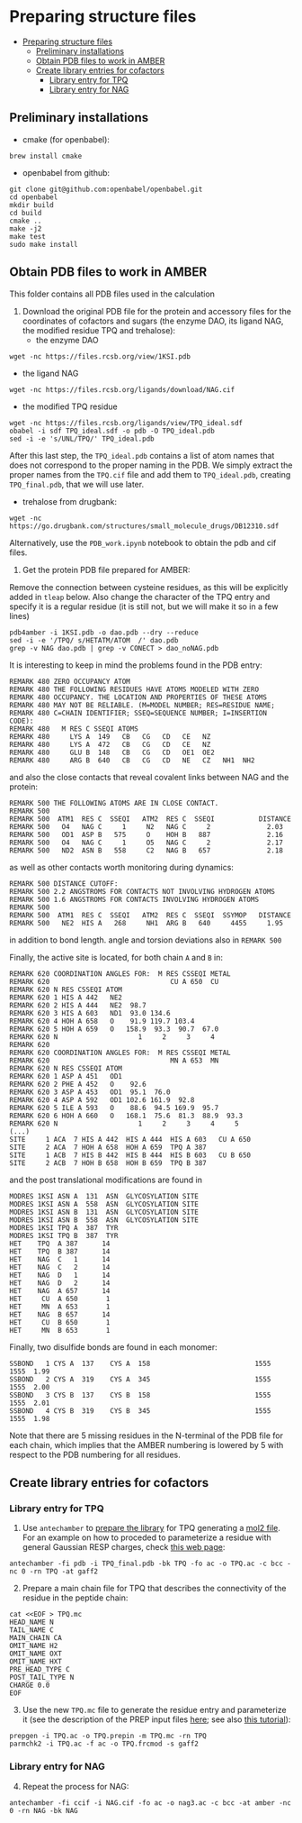 # Preparing structure files
- [Preparing structure files](#preparing-structure-files)
  - [Preliminary installations](#preliminary-installations)
  - [Obtain PDB files to work in AMBER](#obtain-pdb-files-to-work-in-amber)
  - [Create library entries for cofactors](#create-library-entries-for-cofactors)
    - [Library entry for TPQ](#library-entry-for-tpq)
    - [Library entry for NAG](#library-entry-for-nag)

## Preliminary installations

* cmake (for openbabel):
```
brew install cmake
```
* openbabel from github:
```
git clone git@github.com:openbabel/openbabel.git
cd openbabel
mkdir build
cd build
cmake ..
make -j2
make test
sudo make install
```


## Obtain PDB files to work in AMBER

This folder contains all PDB files used in the calculation

1. Download the original PDB file for the protein and accessory files for the coordinates of cofactors and sugars (the enzyme DAO, its ligand NAG, the modified residue TPQ and trehalose):
   * the enzyme DAO
```
wget -nc https://files.rcsb.org/view/1KSI.pdb
```
   * the ligand NAG
``` 
wget -nc https://files.rcsb.org/ligands/download/NAG.cif
```
   * the modified TPQ residue
```
wget -nc https://files.rcsb.org/ligands/view/TPQ_ideal.sdf
obabel -i sdf TPQ_ideal.sdf -o pdb -O TPQ_ideal.pdb
sed -i -e 's/UNL/TPQ/' TPQ_ideal.pdb
```
After this last step, the `TPQ_ideal.pdb` contains a list of atom names that does not correspond to the proper naming in the PDB. We simply extract the proper names from the `TPQ.cif` file and add them to `TPQ_ideal.pdb`, creating `TPQ_final.pdb`, that we will use later.
   * trehalose from drugbank:
```
wget -nc https://go.drugbank.com/structures/small_molecule_drugs/DB12310.sdf
```

Alternatively, use the `PDB_work.ipynb` notebook to obtain the pdb and cif files. 

1. Get the protein PDB file prepared for AMBER:


Remove the connection between cysteine residues, as this will be explicitly added in `tleap` below. Also change the character of the TPQ entry and specify it is a regular residue (it is still not, but we will make it so in a few lines)

```
pdb4amber -i 1KSI.pdb -o dao.pdb --dry --reduce
sed -i -e '/TPQ/ s/HETATM/ATOM  /' dao.pdb
grep -v NAG dao.pdb | grep -v CONECT > dao_noNAG.pdb
```
It is interesting to keep in mind the problems found in the PDB entry:
```
REMARK 480 ZERO OCCUPANCY ATOM                                                  
REMARK 480 THE FOLLOWING RESIDUES HAVE ATOMS MODELED WITH ZERO                  
REMARK 480 OCCUPANCY. THE LOCATION AND PROPERTIES OF THESE ATOMS                
REMARK 480 MAY NOT BE RELIABLE. (M=MODEL NUMBER; RES=RESIDUE NAME;              
REMARK 480 C=CHAIN IDENTIFIER; SSEQ=SEQUENCE NUMBER; I=INSERTION CODE):         
REMARK 480   M RES C SSEQI ATOMS                                                
REMARK 480     LYS A  149   CB   CG   CD   CE   NZ                              
REMARK 480     LYS A  472   CB   CG   CD   CE   NZ                              
REMARK 480     GLU B  148   CB   CG   CD   OE1  OE2                             
REMARK 480     ARG B  640   CB   CG   CD   NE   CZ   NH1  NH2 
```
and also the close contacts that reveal covalent links between NAG and the protein:
```
REMARK 500 THE FOLLOWING ATOMS ARE IN CLOSE CONTACT.                            
REMARK 500                                                                      
REMARK 500  ATM1  RES C  SSEQI   ATM2  RES C  SSEQI           DISTANCE          
REMARK 500   O4   NAG C     1     N2   NAG C     2              2.03            
REMARK 500   OD1  ASP B   575     O    HOH B   887              2.16            
REMARK 500   O4   NAG C     1     O5   NAG C     2              2.17            
REMARK 500   ND2  ASN B   558     C2   NAG B   657              2.18 
```
as well as other contacts worth monitoring during dynamics:
```
REMARK 500 DISTANCE CUTOFF:                                                     
REMARK 500 2.2 ANGSTROMS FOR CONTACTS NOT INVOLVING HYDROGEN ATOMS              
REMARK 500 1.6 ANGSTROMS FOR CONTACTS INVOLVING HYDROGEN ATOMS                  
REMARK 500                                                                      
REMARK 500  ATM1  RES C  SSEQI   ATM2  RES C  SSEQI  SSYMOP   DISTANCE          
REMARK 500   NE2  HIS A   268     NH1  ARG B   640     4455     1.95   
```
in addition to bond length. angle and torsion deviations also in `REMARK 500`

Finally, the active site is located, for both chain `A` and `B` in: 
```
REMARK 620 COORDINATION ANGLES FOR:  M RES CSSEQI METAL                         
REMARK 620                              CU A 650  CU                            
REMARK 620 N RES CSSEQI ATOM                                                    
REMARK 620 1 HIS A 442   NE2                                                    
REMARK 620 2 HIS A 444   NE2  98.7                                              
REMARK 620 3 HIS A 603   ND1  93.0 134.6                                        
REMARK 620 4 HOH A 658   O    91.9 119.7 103.4                                  
REMARK 620 5 HOH A 659   O   158.9  93.3  90.7  67.0                            
REMARK 620 N                    1     2     3     4                             
REMARK 620                                                                      
REMARK 620 COORDINATION ANGLES FOR:  M RES CSSEQI METAL                         
REMARK 620                              MN A 653  MN                            
REMARK 620 N RES CSSEQI ATOM                                                    
REMARK 620 1 ASP A 451   OD1                                                    
REMARK 620 2 PHE A 452   O    92.6                                              
REMARK 620 3 ASP A 453   OD1  95.1  76.0                                        
REMARK 620 4 ASP A 592   OD1 102.6 161.9  92.8                                  
REMARK 620 5 ILE A 593   O    88.6  94.5 169.9  95.7                            
REMARK 620 6 HOH A 660   O   168.1  75.6  81.3  88.9  93.3                      
REMARK 620 N                    1     2     3     4     5  
(...)
SITE     1 ACA  7 HIS A 442  HIS A 444  HIS A 603   CU A 650                    
SITE     2 ACA  7 HOH A 658  HOH A 659  TPQ A 387                               
SITE     1 ACB  7 HIS B 442  HIS B 444  HIS B 603   CU B 650                    
SITE     2 ACB  7 HOH B 658  HOH B 659  TPQ B 387 
```
and the post translational modifications are found in 
```
MODRES 1KSI ASN A  131  ASN  GLYCOSYLATION SITE                                 
MODRES 1KSI ASN A  558  ASN  GLYCOSYLATION SITE                                 
MODRES 1KSI ASN B  131  ASN  GLYCOSYLATION SITE                                 
MODRES 1KSI ASN B  558  ASN  GLYCOSYLATION SITE                                 
MODRES 1KSI TPQ A  387  TYR                                                     
MODRES 1KSI TPQ B  387  TYR  
HET    TPQ  A 387      14                                                       
HET    TPQ  B 387      14                                                       
HET    NAG  C   1      14                                                       
HET    NAG  C   2      14                                                       
HET    NAG  D   1      14                                                       
HET    NAG  D   2      14                                                       
HET    NAG  A 657      14                                                       
HET     CU  A 650       1                                                       
HET     MN  A 653       1                                                       
HET    NAG  B 657      14                                                       
HET     CU  B 650       1                                                       
HET     MN  B 653       1  
```
Finally, two disulfide bonds are found in each monomer:
```
SSBOND   1 CYS A  137    CYS A  158                          1555   1555  1.99  
SSBOND   2 CYS A  319    CYS A  345                          1555   1555  2.00  
SSBOND   3 CYS B  137    CYS B  158                          1555   1555  2.01  
SSBOND   4 CYS B  319    CYS B  345                          1555   1555  1.98  
```

Note that there are 5 missing residues in the N-terminal of the PDB file for each chain, which implies that the AMBER numbering is lowered by 5 with respect to the PDB numbering for all residues.


## Create library entries for cofactors

### Library entry for TPQ

1. Use `antechamber` to [prepare the library](https://docs.bioexcel.eu/2020_06_09_online_ambertools4cp2k/04-parameters/index.html) for TPQ generating a [mol2 file](https://chemyang.ccnu.edu.cn/ccb/server/AIMMS/mol2.pdf). For an example on how to proceded to parameterize a residue with general Gaussian RESP charges, check [this web page](https://carlosramosg.com/amber-custom-residue-parameterization):
```
antechamber -fi pdb -i TPQ_final.pdb -bk TPQ -fo ac -o TPQ.ac -c bcc -nc 0 -rn TPQ -at gaff2
```
2. Prepare a main chain file for TPQ that describes the connectivity of the residue in the peptide chain:
```
cat <<EOF > TPQ.mc
HEAD_NAME N
TAIL_NAME C
MAIN_CHAIN CA
OMIT_NAME H2
OMIT_NAME OXT
OMIT_NAME HXT
PRE_HEAD_TYPE C
POST_TAIL_TYPE N
CHARGE 0.0
EOF
```
3. Use the new `TPQ.mc` file to generate the residue entry and parameterize it (see the description of the PREP input files [here](https://ambermd.org/doc/prep.html); see also [this tutorial](https://ambermd.org/tutorials/pengfei/)):
```
prepgen -i TPQ.ac -o TPQ.prepin -m TPQ.mc -rn TPQ
parmchk2 -i TPQ.ac -f ac -o TPQ.frcmod -s gaff2
```

### Library entry for NAG

4. Repeat the process for NAG:
```
antechamber -fi ccif -i NAG.cif -fo ac -o nag3.ac -c bcc -at amber -nc 0 -rn NAG -bk NAG
```
